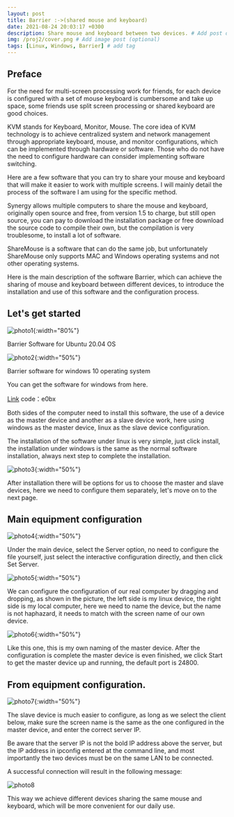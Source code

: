 ```yaml
---
layout: post
title: Barrier :->(shared mouse and keyboard)
date: 2021-08-24 20:03:17 +0300
description: Share mouse and keyboard between two devices. # Add post description (optional)
img: /proj2/cover.png # Add image post (optional)
tags: [Linux, Windows, Barrier] # add tag
---
```


## Preface
For the need for multi-screen processing work for friends, for each device is configured with a set of mouse keyboard is cumbersome and take up space, some friends use split screen processing or shared keyboard are good choices.

KVM stands for Keyboard, Monitor, Mouse. The core idea of KVM technology is to achieve centralized system and network management through appropriate keyboard, mouse, and monitor configurations, which can be implemented through hardware or software. Those who do not have the need to configure hardware can consider implementing software switching.

Here are a few software that you can try to share your mouse and keyboard that will make it easier to work with multiple screens. I will mainly detail the process of the software I am using for the specific method.

Synergy allows multiple computers to share the mouse and keyboard, originally open source and free, from version 1.5 to charge, but still open source, you can pay to download the installation package or free download the source code to compile their own, but the compilation is very troublesome, to install a lot of software.

ShareMouse is a software that can do the same job, but unfortunately ShareMouse only supports MAC and Windows operating systems and not other operating systems.

Here is the main description of the software Barrier, which can achieve the sharing of mouse and keyboard between different devices, to introduce the installation and use of this software and the configuration process.

## Let's get started

![photo1]({{site.baseurl}}/assets/img/proj2/ubuntuBarrier.png){:width="80%"}

Barrier Software for Ubuntu 20.04 OS

![photo2]({{site.baseurl}}/assets/img/proj2/winBarrier.png){:width="50%"}

Barrier software for windows 10 operating system

You can get the software for windows from here.

[Link](https://pan.baidu.com/s/1Z8LIRAfg8n75ULdUZH7emg)
code：e0bx

Both sides of the computer need to install this software, the use of a device as the master device and another as a slave device work, here using windows as the master device, linux as the slave device configuration.

The installation of the software under linux is very simple, just click install, the installation under windows is the same as the normal software installation, always next step to complete the installation.

![photo3]({{site.baseurl}}/assets/img/proj2/1.png){:width="50%"}

After installation there will be options for us to choose the master and slave devices, here we need to configure them separately, let's move on to the next page.

## Main equipment configuration

![photo4]({{site.baseurl}}/assets/img/proj2/2.png){:width="50%"}

Under the main device, select the Server option, no need to configure the file yourself, just select the interactive configuration directly, and then click Set Server.

![photo5]({{site.baseurl}}/assets/img/proj2/3.png){:width="50%"}

We can configure the configuration of our real computer by dragging and dropping, as shown in the picture, the left side is my linux device, the right side is my local computer, here we need to name the device, but the name is not haphazard, it needs to match with the screen name of our own device.

![photo6]({{site.baseurl}}/assets/img/proj2/4.png){:width="50%"}

Like this one, this is my own naming of the master device. After the configuration is complete the master device is even finished, we click Start to get the master device up and running, the default port is 24800.

## From equipment configuration.

![photo7]({{site.baseurl}}/assets/img/proj2/5.png){:width="50%"}

The slave device is much easier to configure, as long as we select the client below, make sure the screen name is the same as the one configured in the master device, and enter the correct server IP.

Be aware that the server IP is not the bold IP address above the server, but the IP address in ipconfig entered at the command line, and most importantly the two devices must be on the same LAN to be connected.

A successful connection will result in the following message:

![photo8]({{site.baseurl}}/assets/img/proj2/6.png)

This way we achieve different devices sharing the same mouse and keyboard, which will be more convenient for our daily use.